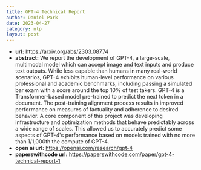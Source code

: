 ```yaml
---
title: GPT-4 Technical Report
author: Daniel Park
date: 2023-04-27
category: nlp
layout: post
---
```


 - **url:** <https://arxiv.org/abs/2303.08774>
 - **abstract:** We report the development of GPT-4, a large-scale, multimodal model which can accept image and text inputs and produce text outputs. While less capable than humans in many real-world scenarios, GPT-4 exhibits human-level performance on various professional and academic benchmarks, including passing a simulated bar exam with a score around the top 10% of test takers. GPT-4 is a Transformer-based model pre-trained to predict the next token in a document. The post-training alignment process results in improved performance on measures of factuality and adherence to desired behavior. A core component of this project was developing infrastructure and optimization methods that behave predictably across a wide range of scales. This allowed us to accurately predict some aspects of GPT-4's performance based on models trained with no more than 1/1,000th the compute of GPT-4.
 - **open ai url:** https://openai.com/research/gpt-4
 - **paperswithcode url:** https://paperswithcode.com/paper/gpt-4-technical-report-1